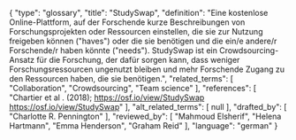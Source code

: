{
    "type": "glossary",
    "title": "StudySwap",
    "definition": "Eine kostenlose Online-Plattform, auf der Forschende kurze Beschreibungen von Forschungsprojekten oder Ressourcen einstellen, die sie zur Nutzung freigeben können (\"haves\") oder die sie benötigen und die ein/e andere/r Forschende/r haben könnte (\"needs\"). StudySwap ist ein Crowdsourcing-Ansatz für die Forschung, der dafür sorgen kann, dass weniger Forschungsressourcen ungenutzt bleiben und mehr Forschende Zugang zu den Ressourcen haben, die sie benötigen.",
    "related_terms": [
        "Collaboration",
        "Crowdsourcing",
        "Team science"
    ],
    "references": [
        "Chartier et al . (2018);   https://osf.io/view/StudySwap https://osf.io/view/StudySwap"
    ],
    "alt_related_terms": [
        null
    ],
    "drafted_by": [
        "Charlotte R. Pennington"
    ],
    "reviewed_by": [
        "Mahmoud Elsherif",
        "Helena Hartmann",
        "Emma Henderson",
        "Graham Reid"
    ],
    "language": "german"
}
